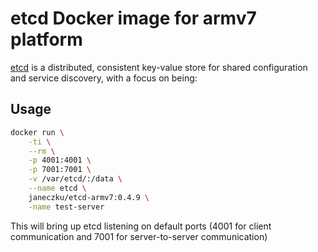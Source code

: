 # etcd Docker image for armv7 platform

[etcd](https://github.com/coreos/etcd) is a distributed, consistent key-value store for shared configuration and service discovery, with a focus on being:

## Usage

```sh
docker run \
	-ti \
	--rm \
	-p 4001:4001 \
	-p 7001:7001 \
	-v /var/etcd/:/data \
	--name etcd \
	janeczku/etcd-armv7:0.4.9 \
	-name test-server
```

This will bring up etcd listening on default ports (4001 for client communication and 7001 for server-to-server communication)
